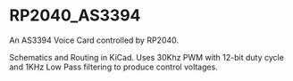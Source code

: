 # RP2040_AS3394
An AS3394 Voice Card controlled by RP2040.

Schematics and Routing in KiCad. Uses 30Khz PWM with 12-bit duty cycle and 1KHz Low Pass filtering to produce control voltages.
